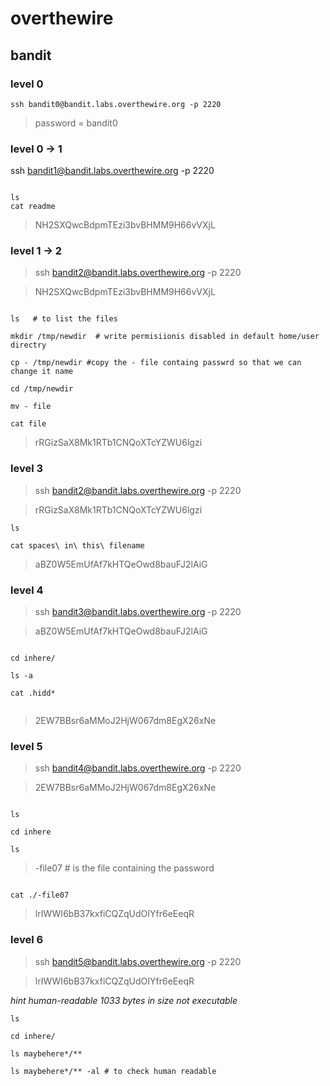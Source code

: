 # overthewire

## bandit

### level 0

```
ssh bandit0@bandit.labs.overthewire.org -p 2220

```

> password = bandit0


### level 0 -> 1

ssh bandit1@bandit.labs.overthewire.org -p 2220

>

```

ls
cat readme

```

> NH2SXQwcBdpmTEzi3bvBHMM9H66vVXjL



### level 1 -> 2

> ssh bandit2@bandit.labs.overthewire.org -p 2220


> NH2SXQwcBdpmTEzi3bvBHMM9H66vVXjL


```

ls   # to list the files 

mkdir /tmp/newdir  # write permisiionis disabled in default home/user directry

cp - /tmp/newdir #copy the - file containg passwrd so that we can change it name

cd /tmp/newdir 

mv - file

cat file

```

> rRGizSaX8Mk1RTb1CNQoXTcYZWU6lgzi

### level 3

> ssh bandit2@bandit.labs.overthewire.org -p 2220

> rRGizSaX8Mk1RTb1CNQoXTcYZWU6lgzi

```
ls

cat spaces\ in\ this\ filename

```

> aBZ0W5EmUfAf7kHTQeOwd8bauFJ2lAiG


### level 4

> ssh bandit3@bandit.labs.overthewire.org -p 2220

> aBZ0W5EmUfAf7kHTQeOwd8bauFJ2lAiG

```

cd inhere/

ls -a

cat .hidd*


```

> 2EW7BBsr6aMMoJ2HjW067dm8EgX26xNe


### level 5

> ssh bandit4@bandit.labs.overthewire.org -p 2220

> 2EW7BBsr6aMMoJ2HjW067dm8EgX26xNe


```

ls 

cd inhere

ls

```
> -file07 # is the file containing the password

``` 

cat ./-file07

``` 

> lrIWWI6bB37kxfiCQZqUdOIYfr6eEeqR

### level 6

> ssh bandit5@bandit.labs.overthewire.org -p 2220

> lrIWWI6bB37kxfiCQZqUdOIYfr6eEeqR

*hint human-readable
1033 bytes in size
not executable*


```
ls

cd inhere/

ls maybehere*/**

ls maybehere*/** -al # to check human readable






